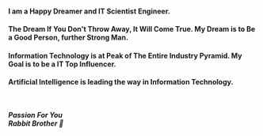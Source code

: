 #### I am a Happy Dreamer and IT Scientist Engineer.

#### The Dream If You Don't Throw Away, It Will Come True. My Dream is to Be a Good Person, further Strong Man.

#### Information Technology is at Peak of The Entire Industry Pyramid. My Goal is to be a IT Top Influencer.

#### Artificial Intelligence is leading the way in Information Technology.
<br>

***Passion For You***
<br>
***Rabbit Brother 🐾***


